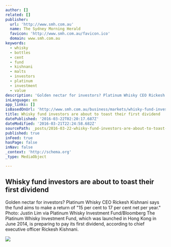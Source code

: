 ```yaml
---
author: []
related: []
publisher:
  url: 'http://www.smh.com.au'
  name: The Sydney Morning Herald
  favicon: 'http://www.smh.com.au/favicon.ico'
  domain: www.smh.com.au
keywords:
  - whisky
  - bottles
  - cent
  - fund
  - kishnani
  - malts
  - investors
  - platinum
  - investment
  - value
description: 'Golden nectar for investors? Platinum Whisky CEO Rickesh Kishnani says the fund aims to make a return of "15 per cent to 17 per cent net per year." Photo: Justin Lim via Platinum Whisky Investment Fund/Bloomberg The Platinum Whisky Investment Fund, which was launched in Hong Kong in June 2014, is preparing to pay its first dividend, according to chief executive officer Rickesh Kishnani.'
inLanguage: en
app_links: []
isBasedOnUrl: 'http://www.smh.com.au/business/markets/whisky-fund-investors-are-about-to-toast-their-first-dividend-20160302-gn8bzj.html'
title: Whisky fund investors are about to toast their first dividend
datePublished: '2016-03-22T02:20:17.687Z'
dateModified: '2016-03-21T22:24:58.682Z'
sourcePath: _posts/2016-03-22-whisky-fund-investors-are-about-to-toast-their-first-dividen.md
published: true
inFeed: true
hasPage: false
inNav: false
_context: 'http://schema.org'
_type: MediaObject

---
```

<article style=""><h1>Whisky fund investors are about to toast their first dividend</h1><p>Golden nectar for investors? Platinum Whisky CEO Rickesh Kishnani says the fund aims to make a return of "15 per cent to 17 per cent net per year." Photo: Justin Lim via Platinum Whisky Investment Fund/Bloomberg The Platinum Whisky Investment Fund, which was launched in Hong Kong in June 2014, is preparing to pay its first dividend, according to chief executive officer Rickesh Kishnani.</p><img src="http://www.smh.com.au/content/dam/images/g/n/8/c/d/u/image.related.articleLeadwide.620x349.gn8bzj.png/1456888076800.jpg" /></article>